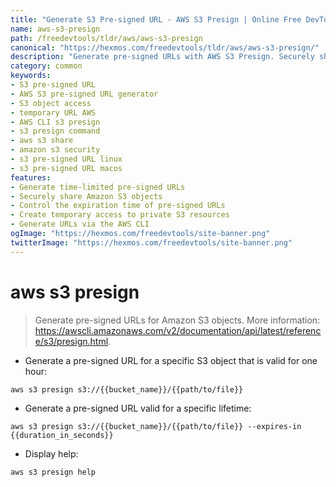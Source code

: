 ```yaml
---
title: "Generate S3 Pre-signed URL - AWS S3 Presign | Online Free DevTools by Hexmos"
name: aws-s3-presign
path: /freedevtools/tldr/aws/aws-s3-presign
canonical: "https://hexmos.com/freedevtools/tldr/aws/aws-s3-presign/"
description: "Generate pre-signed URLs with AWS S3 Presign. Securely share S3 objects by creating temporary access. Free online tool, no registration required."
category: common
keywords:
- S3 pre-signed URL
- AWS S3 pre-signed URL generator
- S3 object access
- temporary URL AWS
- AWS CLI s3 presign
- s3 presign command
- aws s3 share
- amazon s3 security
- s3 pre-signed URL linux
- s3 pre-signed URL macos
features:
- Generate time-limited pre-signed URLs
- Securely share Amazon S3 objects
- Control the expiration time of pre-signed URLs
- Create temporary access to private S3 resources
- Generate URLs via the AWS CLI
ogImage: "https://hexmos.com/freedevtools/site-banner.png"
twitterImage: "https://hexmos.com/freedevtools/site-banner.png"
---
```


# aws s3 presign

> Generate pre-signed URLs for Amazon S3 objects.
> More information: <https://awscli.amazonaws.com/v2/documentation/api/latest/reference/s3/presign.html>.

- Generate a pre-signed URL for a specific S3 object that is valid for one hour:

`aws s3 presign s3://{{bucket_name}}/{{path/to/file}}`

- Generate a pre-signed URL valid for a specific lifetime:

`aws s3 presign s3://{{bucket_name}}/{{path/to/file}} --expires-in {{duration_in_seconds}}`

- Display help:

`aws s3 presign help`
